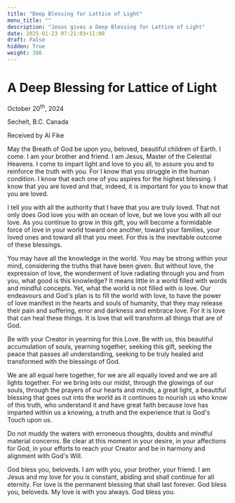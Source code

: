```yaml
---
title: "Deep Blessing for Lattice of Light"
menu_title: ""
description: "Jesus gives a Deep Blessing for Lattice of Light"
date: 2025-01-23 07:21:03+11:00
draft: False
hidden: True
weight: 386
---
```

# A Deep Blessing for Lattice of Light

October 20<sup>th</sup>, 2024

Sechelt, B.C. Canada

Received by Al Fike 

May the Breath of God be upon you, beloved, beautiful children of Earth. I come. I am your brother and friend. I am Jesus, Master of the Celestial Heavens. I come to impart light and love to you all, to assure you and to reinforce the truth with you. For I know that you struggle in the human condition. I know that each one of you aspires for the highest blessing. I know that you are loved and that, indeed, it is important for you to know that you are loved.

I tell you with all the authority that I have that you are truly loved. That not only does God love you with an ocean of love, but we love you with all our love. As you continue to grow in this gift, you will become a formidable force of love in your world toward one another, toward your families, your loved ones and toward all that you meet. For this is the inevitable outcome of these blessings.

You may have all the knowledge in the world. You may be strong within your mind, considering the truths that have been given. But without love, the expression of love, the wonderment of love radiating through you and from you, what good is this knowledge? It means little in a world filled with words and mindful concepts. Yet, what the world is not filled with is love. Our endeavours and God's plan is to fill the world with love, to have the power of love manifest in the hearts and souls of humanity, that they may release their pain and suffering, error and darkness and embrace love. For it is love that can heal these things. It is love that will transform all things that are of God.

Be with your Creator in yearning for this Love. Be with us, this beautiful accumulation of souls, yearning together, seeking this gift, seeking the peace that passes all understanding, seeking to be truly healed and transformed with the blessings of God.

We are all equal here together, for we are all equally loved and we are all lights together. For we bring into our midst, through the glowings of our souls, through the prayers of our hearts and minds, a great light, a beautiful blessing that goes out into the world as it continues to nourish us who know of this truth, who understand it and have great faith because love has imparted within us a knowing, a truth and the experience that is God's Touch upon us.

Do not muddy the waters with erroneous thoughts, doubts and mindful material concerns. Be clear at this moment in your desire, in your affections for God, in your efforts to reach your Creator and be in harmony and alignment with God's Will.

God bless you, beloveds. I am with you, your brother, your friend. I am Jesus and my love for you is constant, abiding and shall continue for all eternity. For love is the permanent blessing that shall last forever. God bless you, beloveds. My love is with you always. God bless you.